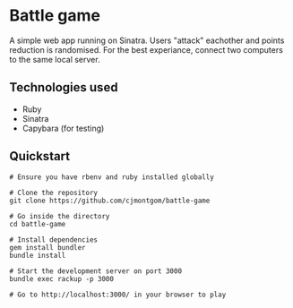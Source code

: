 # Battle game

A simple web app running on Sinatra. Users "attack" eachother and points reduction is randomised. 
For the best experiance, connect two computers to the same local server. 


## Technologies used

- Ruby
- Sinatra
- Capybara (for testing)


## Quickstart

```
# Ensure you have rbenv and ruby installed globally 

# Clone the repository
git clone https://github.com/cjmontgom/battle-game

# Go inside the directory
cd battle-game

# Install dependencies
gem install bundler
bundle install

# Start the development server on port 3000
bundle exec rackup -p 3000

# Go to http://localhost:3000/ in your browser to play

```
